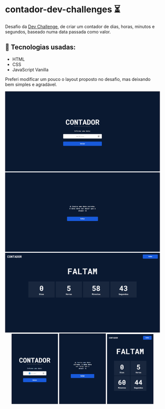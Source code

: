# contador-dev-challenges ⏳
 Desafio da [Dev Challenge](https://github.com/devchallenge-io), de criar um contador de dias, horas, minutos e segundos, baseado numa data passada como valor.

## 🚀 Tecnologias usadas:
 - HTML
 - CSS
 - JavaScript Vanilla

Preferi modificar um pouco o layout proposto no desafio, mas deixando bem simples e agradável. <br/>

<div style='text-align:center'> 
 <img src='design/desktop1.png' />
 <img src='design/desktop2.png'  />
 <img src='design/desktop3.png'  />
</div>
<div width=100% align='center' > 
 <img src='design/mobile1.png' width=30%/>
 <img src='design/mobile2.png' width=30% />
 <img src='design/mobile3.png' width=30% />
</div>
